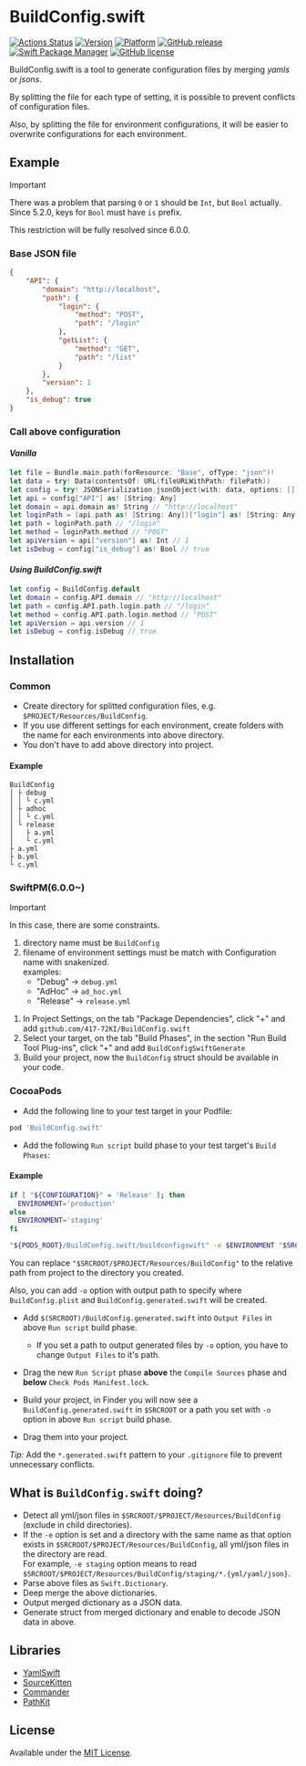 # BuildConfig.swift
[![Actions Status](https://github.com/417-72KI/BuildConfig.swift/workflows/CI/badge.svg)](https://github.com/417-72KI/BuildConfig.swift/actions)
[![Version](http://img.shields.io/cocoapods/v/BuildConfig.swift.svg?style=flat)](http://cocoapods.org/pods/BuildConfig.swift)
[![Platform](http://img.shields.io/cocoapods/p/BuildConfig.swift.svg?style=flat)](http://cocoapods.org/pods/BuildConfig.swift)
[![GitHub release](https://img.shields.io/github/release/417-72KI/BuildConfig.swift/all.svg)](https://github.com/417-72KI/BuildConfig.swift/releases)
[![Swift Package Manager](https://img.shields.io/badge/Swift%20Package%20Manager-5.7-brightgreen.svg)](https://github.com/apple/swift-package-manager)
[![GitHub license](https://img.shields.io/badge/license-MIT-lightgrey.svg)](https://raw.githubusercontent.com/417-72KI/BuildConfig.swift/master/LICENSE.md)

BuildConfig.swift is a tool to generate configuration files by merging _yamls_ or _jsons_.

By splitting the file for each type of setting, it is possible to prevent conflicts of configuration files.

Also, by splitting the file for environment configurations, it will be easier to overwrite configurations for each environment.

## Example
> [!IMPORTANT]  
> There was a problem that parsing `0` or `1` should be `Int`, but `Bool` actually.  
> Since 5.2.0, keys for `Bool` must have `is` prefix.
> 
> This restriction will be fully resolved since 6.0.0.

### Base JSON file
```json
{
    "API": {
        "domain": "http://localhost",
        "path": {
            "login": {
                "method": "POST",
                "path": "/login"
            },
            "getList": {
                "method": "GET",
                "path": "/list"
            }
        },
        "version": 1
    },
    "is_debug": true
}
```

### Call above configuration
#### _Vanilla_
```Swift
let file = Bundle.main.path(forResource: "Base", ofType: "json")!
let data = try! Data(contentsOf: URL(fileURLWithPath: filePath))
let config = try! JSONSerialization.jsonObject(with: data, options: []) as! [String: Any]
let api = config["API"] as! [String: Any]
let domain = api.domain as! String // "http://localhost"
let loginPath = (api.path as! [String: Any])["login"] as! [String: Any]
let path = loginPath.path // "/login"
let method = loginPath.method // "POST"
let apiVersion = api["version"] as! Int // 1
let isDebug = config["is_debug"] as! Bool // true
```
#### _Using BuildConfig.swift_
```Swift
let config = BuildConfig.default
let domain = config.API.domain // "http://localhost"
let path = config.API.path.login.path // "/login"
let method = config.API.path.login.method // "POST"
let apiVersion = api.version // 1
let isDebug = config.isDebug // true
```

## Installation
### Common
- Create directory for splitted configuration files, e.g. `$PROJECT/Resources/BuildConfig`.
- If you use different settings for each environment, create folders with the name for each environments into above directory.
- You don't have to add above directory into project.

#### Example
```
BuildConfig
│ ├ debug
│ │ └ c.yml
│ ├ adhoc
│ │ └ c.yml
│ └ release
│   ├ a.yml
│   └ c.yml
├ a.yml
├ b.yml
└ c.yml
```

### SwiftPM(6.0.0~)
> [!IMPORTANT]
> In this case, there are some constraints.
> 1. directory name must be `BuildConfig`
> 1. filename of environment settings must be match with Configuration name with snakenized.  
> examples:
>     - "Debug" -> `debug.yml`
>     - "AdHoc" -> `ad_hoc.yml`
>     - "Release" -> `release.yml`

1. In Project Settings, on the tab "Package Dependencies", click "+" and add `github.com/417-72KI/BuildConfig.swift`
1. Select your target, on the tab "Build Phases", in the section "Run Build Tool Plug-ins", click "+" and add `BuildConfigSwiftGenerate`
1. Build your project, now the `BuildConfig` struct should be available in your code.

### CocoaPods
- Add the following line to your test target in your Podfile:

```Ruby
pod 'BuildConfig.swift'
```

- Add the following `Run script` build phase to your test target's `Build Phases`:

#### Example

```Bash
if [ "${CONFIGURATION}" = 'Release' ]; then
  ENVIRONMENT='production'
else
  ENVIRONMENT='staging'
fi

"${PODS_ROOT}/BuildConfig.swift/buildconfigswift" -e $ENVIRONMENT "$SRCROOT/$PROJECT/Resources/BuildConfig"
```

You can replace `"$SRCROOT/$PROJECT/Resources/BuildConfig"` to the relative path from project to the directory you created.

Also, you can add `-o` option with output path to specify where `BuildConfig.plist` and `BuildConfig.generated.swift` will be created.

- Add `$(SRCROOT)/BuildConfig.generated.swift` into `Output Files` in above `Run script` build phase.
    - If you set a path to output generated files by `-o` option, you have to change `Output Files` to it's path.

- Drag the new `Run Script` phase **above** the `Compile Sources` phase and **below** `Check Pods Manifest.lock`.
- Build your project, in Finder you will now see a `BuildConfig.generated.swift` in `$SRCROOT` or a path you set with `-o` option in above `Run script` build phase.
- Drag them into your project.

_Tip:_ Add the `*.generated.swift` pattern to your `.gitignore` file to prevent unnecessary conflicts.

## What is `BuildConfig.swift` doing?
- Detect all yml/json files in `$SRCROOT/$PROJECT/Resources/BuildConfig` (exclude in child directories).
- If the `-e` option is set and a directory with the same name as that option exists in `$SRCROOT/$PROJECT/Resources/BuildConfig`, all yml/json files in the directory are read.  
  For example, `-e staging` option means to read `$SRCROOT/$PROJECT/Resources/BuildConfig/staging/*.{yml/yaml/json}`.
- Parse above files as `Swift.Dictionary`.
- Deep merge the above dictionaries.
- Output merged dictionary as a JSON data.
- Generate struct from merged dictionary and enable to decode JSON data in above.

## Libraries
* [YamlSwift](https://github.com/behrang/YamlSwift.git)
* [SourceKitten](https://github.com/jpsim/SourceKitten)
* [Commander](https://github.com/kylef/Commander)
* [PathKit](https://github.com/kylef/PathKit)

## License
Available under the [MIT License](LICENSE).
